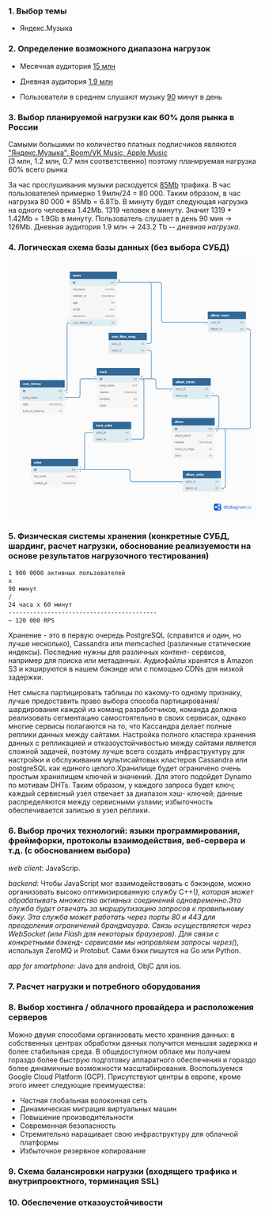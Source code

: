 ### 1. Выбор темы
* Яндекс.Музыка

### 2. Определение возможного диапазона нагрузок

* Месячная аудитория [15 млн](https://vc.ru/services/98608-ot-kataloga-i-poiska-do-personalnogo-muzykalnogo-pomoshchnika-kak-izmenilas-yandeks-muzyka-i-chto-ee-zhdet-v-budushchem) 

* Дневная аудитория [1.9 млн](https://radar.yandex.ru/top_list?thematic=culture%2Cmusic)

* Пользователи в среднем слушают музыку [90](https://vc.ru/media/96460-chislo-podpischikov-yandeks-muzyki-vyroslo-v-tri-raza-za-poltora-goda-i-dostiglo-3-mln) минут в день

### 3. Выбор планируемой нагрузки как 60% доля рынка в России

Самыми большими по количество платных подписчиков являются ["Яндекс.Музыка", Boom/VK Music, Apple Music](https://www.dp.ru/a/2019/05/17/Muzikalnaja_strana__Rinku)                        
(3 млн, 1.2 млн, 0.7 млн соответственно) поэтому планируемая нагрузка 60% всего рынка

За час прослушивания музыки расходуется [85Mb](https://yandex.ru/support/music-app-winmobile/search-and-listen/cost.html) 
трафика. В час пользователей примерно 1.9млн/24 = 80 000. Таким образом, в час нагрузка 80 000 * 85Mb = 6.8Tb.
В минуту будет следующая нагрузка на одного человека 1.42Mb. 1319 человек в минуту. Значит 1319 * 1.42Mb = 1.9Gb 
в минуту. Пользователь слушает в день 90 мин -> 126Mb. Дневная аудитория 1.9 млн -> 243.2 Tb -- _дневная нагрузка_.

### 4. Логическая схема базы данных (без выбора СУБД)
![](./pic/Untitled.png)

### 5. Физическая системы хранения (конкретные СУБД, шардинг, расчет нагрузки, обоснование реализуемости на основе результатов нагрузочного тестирования)
``` 
1 900 0000 активных пользователей
x
90 минут
/
24 часа x 60 минут
------------------------------------------
~ 120 000 RPS
``` 
Хранение - это в первую очередь PostgreSQL (справится и один, но лучше несколько), Cassandra или memcached (различные статические индексы). Последние нужны
для различных контент- сервисов, например для поиска или метаданных. Аудиофайлы хранятся в Amazon S3 и кэшируются в
нашем бэкэнде или с помощью CDNs для низкой задержки.

Нет смысла партицировать таблицы по какому-то одному признаку, лучше предоставить право выбора способа 
партицирования/шардирования каждой из команд разработчиков, команда должна реализовать сегментацию самостоятельно
в своих сервисах, однако многие сервисы полагаются на то, что Кассандра делает полные реплики данных между сайтами.
Настройка полного кластера хранения данных с репликацией и отказоустойчивостью между сайтами является сложной задачей,
поэтому лучше всего создать  инфраструктуру для настройки и обслуживания мультисайтовых кластеров Cassandra или
postgreSQL как единого целого.Хранилище будет ограничено очень простым хранилищем ключей и значений. Для этого
подойдет Dynamo по мотивам DHTs. Таким образом, у каждого запроса будет ключ;  каждый сервисный узел отвечает за
диапазон хэш- ключей;  данные распределяются между сервисными узлами; избыточность обеспечивается записью в узел реплики. 

### 6. Выбор прочих технологий: языки программирования, фреймфорки, протоколы взаимодействия, веб-сервера и т.д. (с обоcнованием выбора)

_web client_: JavaScrip.

_backend_: Чтобы JavaScript мог взаимодействовать с бэкэндом, можно организовать высоко оптимизированную службу C++(*),
которая может обрабатывать множество активных соединений одновременно.Эта служба будет отвечать за маршрутизацию 
запросов к правильному бэку. Эта служба может работать через порты 80 и 443 для преодоления ограничений 
брандмауэра. Связь осуществляется через WebSocket (или Flash для некоторых браузеров). Для связи с конкретными бэкенд-
сервисами мы направляем запросы через(*), используя  ZeroMQ и Protobuf. Сами бэки пишутся на Go или Python.

_app for smartphone_: Java для android, ObjC для ios.

### 7. Расчет нагрузки и потребного оборудования

### 8. Выбор хостинга / облачного провайдера и расположения серверов
Можно двумя способами организовать место хранения данных: в собственных центрах обработки данных получится меньшая задержка
и более стабильная среда. В общедоступном облаке мы получаем гораздо более быструю подготовку аппаратного обеспечения 
и гораздо более динамичные возможности масштабирования. Воспользуемся Google Cloud Platform (GCP). Присутствуют центры в европе, кроме этого имеет следующие преимущества:

* Частная глобальная волоконная сеть
* Динамическая миграция виртуальных машин
* Повышение производительности
* Современная безопасность
* Стремительно наращивает свою инфраструктуру для облачной платформы
* Избыточное резервное копирование

### 9. Схема балансировки нагрузки (входящего трафика и внутрипроектного, терминация SSL)

### 10. Обеспечение отказоустойчивости
